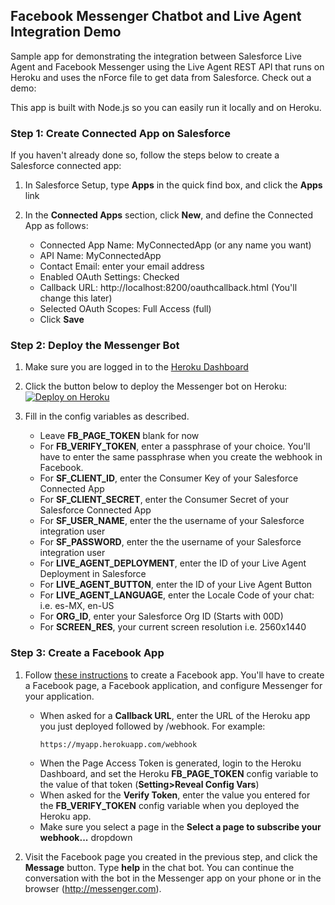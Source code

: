 Facebook Messenger Chatbot and Live Agent Integration Demo
------------------

Sample app for demonstrating the integration between Salesforce Live Agent and Facebook Messenger using the Live Agent REST API that runs on Heroku and uses the nForce file to get data from Salesforce.  Check out a demo:

This app is built with Node.js so you can easily run it locally and on Heroku.

### Step 1: Create Connected App on Salesforce
If you haven't already done so, follow the steps below to create a Salesforce connected app:

1. In Salesforce Setup, type **Apps** in the quick find box, and click the **Apps** link

1. In the **Connected Apps** section, click **New**, and define the Connected App as follows:

    - Connected App Name: MyConnectedApp (or any name you want)
    - API Name: MyConnectedApp
    - Contact Email: enter your email address
    - Enabled OAuth Settings: Checked
    - Callback URL: http://localhost:8200/oauthcallback.html (You'll change this later)
    - Selected OAuth Scopes: Full Access (full)
    - Click **Save**

### Step 2: Deploy the Messenger Bot

1. Make sure you are logged in to the [Heroku Dashboard](https://dashboard.heroku.com/)
1. Click the button below to deploy the Messenger bot on Heroku:
[![Deploy on Heroku](https://www.herokucdn.com/deploy/button.png)](https://heroku.com/deploy?template=https://github.com/gcamarenagomez/fbmessenger-liveagent-chatbot)
1. Fill in the config variables as described.

    - Leave **FB_PAGE_TOKEN** blank for now
    - For **FB_VERIFY_TOKEN**, enter a passphrase of your choice. You'll have to enter the same passphrase when you create the webhook in Facebook.
    - For **SF_CLIENT_ID**, enter the Consumer Key of your Salesforce Connected App
    - For **SF_CLIENT_SECRET**, enter the Consumer Secret of your Salesforce Connected App
    - For **SF_USER_NAME**, enter the the username of your Salesforce integration user
    - For **SF_PASSWORD**, enter the the username of your Salesforce integration user
    - For **LIVE_AGENT_DEPLOYMENT**, enter the ID of your Live Agent Deployment in Salesforce
    - For **LIVE_AGENT_BUTTON**, enter the ID of your Live Agent Button
    - For **LIVE_AGENT_LANGUAGE**, enter the Locale Code of your chat: i.e. es-MX, en-US
    - For **ORG_ID**, enter your Salesforce Org ID (Starts with 00D)
    - For **SCREEN_RES**, your current screen resolution i.e. 2560x1440

### Step 3: Create a Facebook App

1. Follow [these instructions](https://developers.facebook.com/docs/messenger-platform/quickstart) to create a Facebook app. You'll have to create a Facebook page, a Facebook application, and configure Messenger for your application.

    - When asked for a **Callback URL**, enter the URL of the Heroku app you just deployed followed by /webhook. For example:
        ```
        https://myapp.herokuapp.com/webhook
        ```
    - When the Page Access Token is generated, login to the Heroku Dashboard, and set the Heroku **FB_PAGE_TOKEN** config variable to the value of that token (**Setting>Reveal Config Vars**)
    - When asked for the **Verify Token**, enter the value you entered for the **FB_VERIFY_TOKEN** config variable when you deployed the Heroku app.
    - Make sure you select a page in the **Select a page to subscribe your webhook...** dropdown
    
1. Visit the Facebook page you created in the previous step, and click the **Message** button. Type **help** in the chat bot. You can continue the conversation with the bot in the Messenger app on your phone or in the browser (http://messenger.com).
